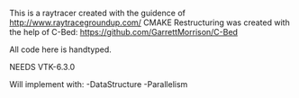 This is a raytracer created with the guidence of http://www.raytracegroundup.com/
CMAKE Restructuring was created with the help of C-Bed: https://github.com/GarrettMorrison/C-Bed

All code here is handtyped.

NEEDS VTK-6.3.0

Will implement with:
-DataStructure
-Parallelism

